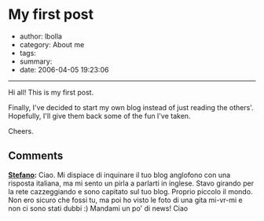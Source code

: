 # My first post

- author: lbolla
- category: About me
- tags: 
- summary: 
- date: 2006-04-05 19:23:06

----------------

Hi all! This is my first post.

Finally, I've decided to start my own blog instead of just reading the others'.
Hopefully, I'll give them back some of the fun I've taken.

Cheers.

## Comments

**[Stefano](#2 "2006-06-24 22:49:30"):** Ciao. Mi dispiace di inquinare il tuo blog anglofono con una risposta italiana, ma mi sento un pirla a parlarti in inglese. Stavo girando per la rete cazzeggiando e sono capitato sul tuo blog. Proprio piccolo il mondo. Non ero sicuro che fossi tu, ma poi ho visto le foto di una gita mi-vr-mi e non ci sono stati dubbi :) Mandami un po' di news! Ciao

